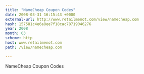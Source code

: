 ```yaml
---
title: "NameCheap Coupon Codes"
date: 2008-03-31 16:15:43 +0000
external-url: http://www.retailmenot.com/view/namecheap.com
hash: 157581c4e6a8ee7f18cac78719046276
year: 2008
month: 03
scheme: http
host: www.retailmenot.com
path: /view/namecheap.com

---
```


NameCheap Coupon Codes
